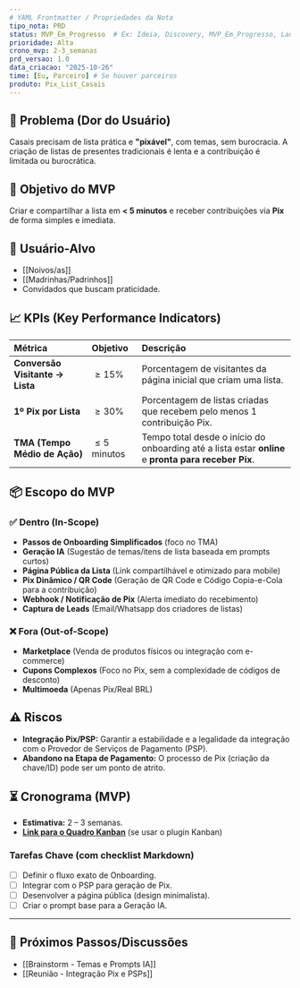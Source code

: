 ```yaml
---
# YAML Frontmatter / Propriedades da Nota
tipo_nota: PRD
status: MVP_Em_Progresso  # Ex: Ideia, Discovery, MVP_Em_Progresso, Lançado, Arquivado
prioridade: Alta
crono_mvp: 2-3_semanas
prd_versao: 1.0
data_criacao: "2025-10-26"
time: [Eu, Parceiro] # Se houver parceiros
produto: Pix_List_Casais
---
```

## 📍 Problema (Dor do Usuário)

Casais precisam de lista prática e **"pixável"**, com temas, sem burocracia. A criação de listas de presentes tradicionais é lenta e a contribuição é limitada ou burocrática.

## 🎯 Objetivo do MVP

Criar e compartilhar a lista em **< 5 minutos** e receber contribuições via **Pix** de forma simples e imediata.

## 👤 Usuário-Alvo

* [[Noivos/as]]
* [[Madrinhas/Padrinhos]]
* Convidados que buscam praticidade.

## 📈 KPIs (Key Performance Indicators)

| Métrica | Objetivo | Descrição |
| :--- | :--- | :--- |
| **Conversão Visitante → Lista** | $\geq 15\%$ | Porcentagem de visitantes da página inicial que criam uma lista. |
| **1º Pix por Lista** | $\geq 30\%$ | Porcentagem de listas criadas que recebem pelo menos 1 contribuição Pix. |
| **TMA (Tempo Médio de Ação)** | $\leq 5$ minutos | Tempo total desde o início do onboarding até a lista estar **online** e **pronta para receber Pix**. |

## 📦 Escopo do MVP

### ✅ Dentro (In-Scope)

* **Passos de Onboarding Simplificados** (foco no TMA)
* **Geração IA** (Sugestão de temas/itens de lista baseada em prompts curtos)
* **Página Pública da Lista** (Link compartilhável e otimizado para mobile)
* **Pix Dinâmico / QR Code** (Geração de QR Code e Código Copia-e-Cola para a contribuição)
* **Webhook / Notificação de Pix** (Alerta imediato do recebimento)
* **Captura de Leads** (Email/Whatsapp dos criadores de listas)

### ❌ Fora (Out-of-Scope)

* **Marketplace** (Venda de produtos físicos ou integração com e-commerce)
* **Cupons Complexos** (Foco no Pix, sem a complexidade de códigos de desconto)
* **Multimoeda** (Apenas Pix/Real BRL)

## ⚠️ Riscos

* **Integração Pix/PSP:** Garantir a estabilidade e a legalidade da integração com o Provedor de Serviços de Pagamento (PSP).
* **Abandono na Etapa de Pagamento:** O processo de Pix (criação da chave/ID) pode ser um ponto de atrito.

## ⏳ Cronograma (MVP)

* **Estimativa:** 2 – 3 semanas.
* **[Link para o Quadro Kanban](link_interno_para_quadro_kanban)** (se usar o plugin Kanban)

### Tarefas Chave (com checklist Markdown)

- [ ] Definir o fluxo exato de Onboarding.
- [ ] Integrar com o PSP para geração de Pix.
- [ ] Desenvolver a página pública (design minimalista).
- [ ] Criar o prompt base para a Geração IA.

---

## 🔗 Próximos Passos/Discussões

* [[Brainstorm - Temas e Prompts IA]]
* [[Reunião - Integração Pix e PSPs]]